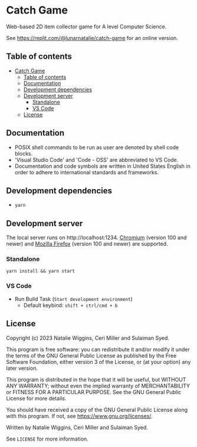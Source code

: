 # Catch Game
Web-based 2D item collector game for A level Computer Science.

See https://replit.com/@lunarnatalie/catch-game for an online version.

## Table of contents
* [Catch Game](#catch-game)
  * [Table of contents](#table-of-contents)
  * [Documentation](#documentation)
  * [Development dependencies](#development-dependencies)
  * [Development server](#development-server)
    * [Standalone](#standalone)
    * [VS Code](#vs-code)
  * [License](#license)

## Documentation
* POSIX shell commands to be run as user are denoted by shell code blocks.
* 'Visual Studio Code' and 'Code - OSS' are abbreviated to VS Code.
* Documentation and code symbols are written in United States English in order
  to adhere to international standards and frameworks.

## Development dependencies
* `yarn`

## Development server
The local server runs on http://localhost:1234. [Chromium][www-chromium]
(version 100 and newer) and [Mozilla Firefox][www-firefox] (version 100 and
newer) are supported.

### Standalone
```shell
yarn install && yarn start
```

### VS Code
* Run Build Task (`Start development environment`)
  * Default keybind: `shift + ctrl/cmd + b`

## License
Copyright (c) 2023 Natalie Wiggins, Ceri Miller and Sulaiman Syed.

This program is free software: you can redistribute it and/or modify
it under the terms of the GNU General Public License as published by
the Free Software Foundation, either version 3 of the License, or
(at your option) any later version.

This program is distributed in the hope that it will be useful,
but WITHOUT ANY WARRANTY; without even the implied warranty of
MERCHANTABILITY or FITNESS FOR A PARTICULAR PURPOSE. See the
GNU General Public License for more details.

You should have received a copy of the GNU General Public License
along with this program. If not, see <https://www.gnu.org/licenses/>.

Written by Natalie Wiggins, Ceri Miller and Sulaiman Syed.

See `LICENSE` for more information.


[www-chromium]: https://www.chromium.org/Home/
[www-firefox]: https://www.mozilla.org/en-GB/firefox/
